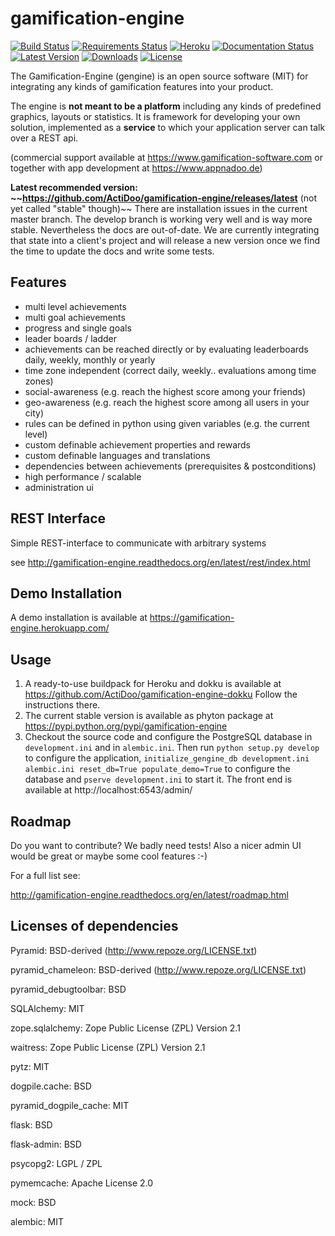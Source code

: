 # gamification-engine
[![Build Status](https://travis-ci.org/ActiDoo/gamification-engine.svg?branch=master)](https://travis-ci.org/ActiDoo/gamification-engine)
[![Requirements Status](https://requires.io/github/ActiDoo/gamification-engine/requirements.svg?branch=master)](https://requires.io/github/ActiDoo/gamification-engine/requirements/?branch=master)
[![Heroku](https://heroku-badge.herokuapp.com/?app=gamification-engine&root=admin)](https://gamification-engine.herokuapp.com)
[![Documentation Status](https://img.shields.io/badge/docs-latest-brightgreen.svg?style=flat)](https://readthedocs.org/projects/gamification-engine/?badge=latest)
[![Latest Version](https://badge.fury.io/py/gamification-engine.svg)](https://pypi.python.org/pypi/gamification-engine/)
[![Downloads](https://img.shields.io/pypi/dm/gamification-engine.svg)](https://pypi.python.org/pypi/gamification-engine/)
[![License](http://img.shields.io/:license-mit-green.svg)](https://pypi.python.org/pypi/gamification-engine/)


The Gamification-Engine (gengine) is an open source software (MIT) for integrating any kinds of gamification features into your product.

The engine is **not meant to be a platform** including any kinds of predefined graphics, layouts or statistics.
It is framework for developing your own solution, implemented as a **service** to which your application server can talk over a REST api. 

(commercial support available at https://www.gamification-software.com or together with app development at https://www.appnadoo.de)

**Latest recommended version: ~~https://github.com/ActiDoo/gamification-engine/releases/latest** (not yet called "stable" though)~~
There are installation issues in the current master branch. The develop branch is working very well and is way more stable. Nevertheless the docs are out-of-date. We are currently integrating that state into a client's project and will release a new version once we find the time to update the docs and write some tests. 

## Features

- multi level achievements
- multi goal achievements
- progress and single goals 
- leader boards / ladder
- achievements can be reached directly or by evaluating leaderboards daily, weekly, monthly or yearly
- time zone independent (correct daily, weekly.. evaluations among time zones)
- social-awareness (e.g. reach the highest score among your friends)
- geo-awareness (e.g. reach the highest score among all users in your city)
- rules can be defined in python using given variables (e.g. the current level)
- custom definable achievement properties and rewards
- custom definable languages and translations
- dependencies between achievements (prerequisites & postconditions)
- high performance / scalable
- administration ui

## REST Interface

Simple REST-interface to communicate with arbitrary systems

see http://gamification-engine.readthedocs.org/en/latest/rest/index.html

## Demo Installation

A demo installation is available at https://gamification-engine.herokuapp.com/

## Usage

1. A ready-to-use buildpack for Heroku and dokku is available at https://github.com/ActiDoo/gamification-engine-dokku Follow the instructions there.
2. The current stable version is available as phyton package at https://pypi.python.org/pypi/gamification-engine
3. Checkout the source code and configure the PostgreSQL database in `development.ini` and in `alembic.ini`. Then run `python setup.py develop` to configure the application, `initialize_gengine_db development.ini alembic.ini reset_db=True populate_demo=True` to configure the database and `pserve development.ini` to start it. The front end is available at http://localhost:6543/admin/

## Roadmap

Do you want to contribute? We badly need tests!
Also a nicer admin UI would be great or maybe some cool features :-) 

For a full list see:

http://gamification-engine.readthedocs.org/en/latest/roadmap.html

## Licenses of dependencies

Pyramid: BSD-derived (http://www.repoze.org/LICENSE.txt)

pyramid_chameleon: BSD-derived (http://www.repoze.org/LICENSE.txt)

pyramid_debugtoolbar: BSD

SQLAlchemy: MIT

zope.sqlalchemy: Zope Public License (ZPL) Version 2.1

waitress: Zope Public License (ZPL) Version 2.1

pytz: MIT

dogpile.cache: BSD

pyramid_dogpile_cache: MIT

flask: BSD

flask-admin: BSD

psycopg2: LGPL / ZPL

pymemcache: Apache License 2.0

mock: BSD

alembic: MIT
